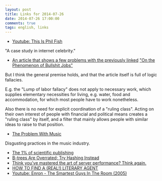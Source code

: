 ```yaml
---
layout: post
title: Links for 2014-07-26
date: 2014-07-26 17:00:00
comments: true
tags: english, links
---
```


- [Youtube: This Is Phil Fish](https://www.youtube.com/watch?v=PmTUW-owa2w)

"A case study in internet celebrity."

- [An article that shows a few problems with the previously linked](http://ordinary-gentlemen.com/blog/2014/06/17/why-dont-you-get-a-real-job) ["On the Phenomenon of Bullshit Jobs"](http://strikemag.org/bullshit-jobs/)


But I think the general premise holds, and that the article itself is full of logic fallacies.

E.g. the "Lump of labor fallacy" does not apply to necessary work, which supplies elementary necessities for living, e.g. water, food and accommodation, for which most people have to work nonetheless.

Also there is no need for explicit coordination of a "ruling class". Acting on their own interest of people with financial and political means creates a "ruling class" by itself, and a filter that mainly allows people with similar ideas to raise to that position.

- [The Problem With Music](http://www.negativland.com/news/?page_id=17)

Disgusting practices in the music industry.

- [The 1% of scientific publishing](http://news.sciencemag.org/scientific-community/2014/07/1-scientific-publishing)
- [B-trees Are Overrated; Try Hashing Instead](http://nyeggen.com/blog/2014/06/07/b-trees-are-overrated-try-hashing-instead/)
- [Think you've mastered the art of server performance? Think again. ](http://queue.acm.org/detail.cfm?id=1814327)
- [HOW TO FIND A (REAL!) LITERARY AGENT](http://www.sfwa.org/real/)
- [Youtube: Enron - The Smartest Guys In The Room (2005)](https://www.youtube.com/watch?v=gxzLX_C9Z74)

